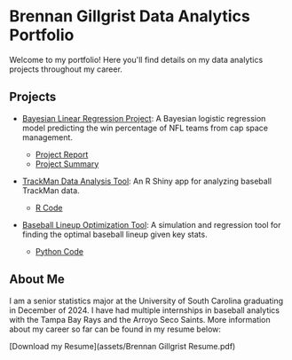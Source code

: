 # Brennan Gillgrist Data Analytics Portfolio

Welcome to my portfolio! Here you'll find details on my data analytics projects throughout my career.

## Projects

- [Bayesian Linear Regression Project](bayesian-regression/README.md): A Bayesian logistic regression model predicting the win percentage of NFL teams from cap space management.
  - [Project Report](bayesian-regression/Project.Report)
  - [Project Summary](bayesian-regression/Project.Summary)

- [TrackMan Data Analysis Tool](trackman-analysis/README.md): An R Shiny app for analyzing baseball TrackMan data.
  - [R Code](trackman-analysis/TrackMan.Analysis.Snippet.R)

- [Baseball Lineup Optimization Tool](lineup-optimization/README.md): A simulation and regression tool for finding the optimal baseball lineup given key stats.
  - [Python Code](lineup-optimization/Lineup.Opt.Snippet.py)

## About Me
I am a senior statistics major at the University of South Carolina graduating in December of 2024. I have had multiple internships in baseball analytics with the Tampa Bay Rays and the Arroyo Seco Saints. More information about my career so far can be found in my resume below: 

[Download my Resume](assets/Brennan Gillgrist Resume.pdf)
